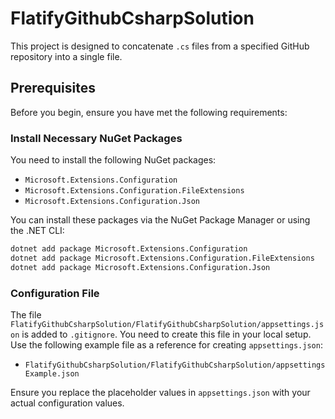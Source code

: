 # FlatifyGithubCsharpSolution

This project is designed to concatenate `.cs` files from a specified GitHub repository into a single file. 

## Prerequisites

Before you begin, ensure you have met the following requirements:

### Install Necessary NuGet Packages

You need to install the following NuGet packages:

- `Microsoft.Extensions.Configuration`
- `Microsoft.Extensions.Configuration.FileExtensions`
- `Microsoft.Extensions.Configuration.Json`

You can install these packages via the NuGet Package Manager or using the .NET CLI:

```bash
dotnet add package Microsoft.Extensions.Configuration
dotnet add package Microsoft.Extensions.Configuration.FileExtensions
dotnet add package Microsoft.Extensions.Configuration.Json
```

### Configuration File

The file `FlatifyGithubCsharpSolution/FlatifyGithubCsharpSolution/appsettings.json` is added to `.gitignore`. You need to create this file in your local setup. Use the following example file as a reference for creating `appsettings.json`:

- `FlatifyGithubCsharpSolution/FlatifyGithubCsharpSolution/appsettingsExample.json`

Ensure you replace the placeholder values in `appsettings.json` with your actual configuration values.